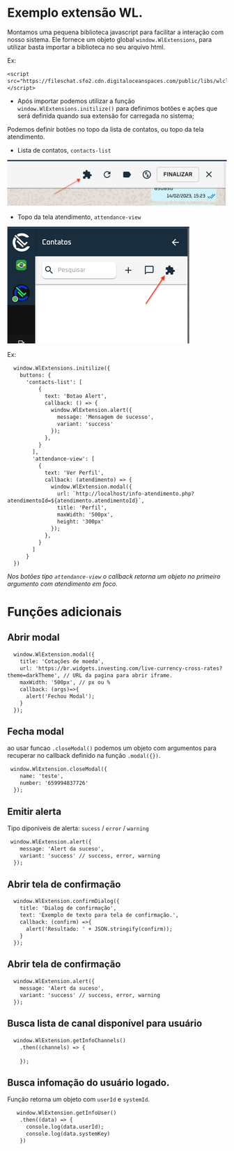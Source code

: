 # Exemplo extensão WL.

Montamos uma pequena biblioteca javascript para facilitar a interação com nosso sistema. Ele fornece um objeto global `window.WlExtensions`, para utilizar basta importar a biblioteca no seu arquivo html.

Ex:

~~~
<script src="https://fileschat.sfo2.cdn.digitaloceanspaces.com/public/libs/wlclient.js"></script>
~~~

- Após importar podemos utilizar a função `window.WlExtensions.initilize()` para definimos botões e ações que será definida quando sua extensão for carregada no sistema;


Podemos definir botões no topo da lista de contatos, ou topo da tela atendimento.

- Lista de contatos, `contacts-list`

![Lista de contatos](./docs/prints/list-contacts.png)

- Topo da tela atendimento, `attendance-view`

![Topo da tela atendimento](./docs/prints/attendance-view.png)

Ex:

~~~
  window.WlExtensions.initilize({
    buttons: {
      'contacts-list': [
          {
            text: 'Botao Alert',
            callback: () => {
              window.WlExtension.alert({
                message: 'Mensagem de sucesso',
                variant: 'success'
              });
            },
          }
        ],
        'attendance-view': [
          {
            text: 'Ver Perfil',
            callback: (atendimento) => {
              window.WlExtension.modal({
                url: `http://localhost/info-atendimento.php?atendimentoId=${atendimento.atendimentoId}`,
                title: 'Perfil',
                maxWidth: '500px',
                height: '300px'
              });
            },
          }
        ]
      }
  })
~~~

*Nos botões tipo `attendance-view` o callback retorna um objeto no primeiro argumento com atendimento em foco.*




# Funções adicionais


## Abrir modal

~~~
  window.WlExtension.modal({
    title: 'Cotações de moeda',
    url: 'https://br.widgets.investing.com/live-currency-cross-rates?theme=darkTheme', // URL da pagina para abrir iframe.
    maxWidth: '500px', // px ou %
    callback: (args)=>{
      alert('Fechou Modal');
    }
  });
~~~

## Fecha modal
ao usar funcao `.closeModal()` podemos um objeto com argumentos para recuperar no callback definido na função `.modal({})`.

~~~
 window.WlExtension.closeModal({
    name: 'teste',
    number: '659994837726'
  });
~~~

## Emitir alerta
Tipo diponiveis de alerta: ``sucess`` / ``error`` / ``warning``

~~~
 window.WlExtension.alert({
    message: 'Alert da suceso',
    variant: 'success' // success, error, warning
  });
~~~


## Abrir tela de confirmação

~~~
  window.WlExtension.confirmDialog({
    title: 'Dialog de confirmação',
    text: 'Exemplo de texto para tela de confirmação.',
    callback: (confirm) =>{
      alert('Resultado: ' + JSON.stringify(confirm));
    }
  });
~~~

## Abrir tela de confirmação

~~~
  window.WlExtension.alert({
    message: 'Alert da suceso',
    variant: 'success' // success, error, warning
  });
~~~



## Busca lista de canal disponível para usuário

~~~
  window.WlExtension.getInfoChannels()
    .then((channels) => {
      
    });
~~~

## Busca infomação do usuário logado.

Função retorna um objeto com `userId` e `systemId`.

~~~
   window.WlExtension.getInfoUser()
    .then((data) => {
      console.log(data.userId);
      console.log(data.systemKey)
    })
~~~